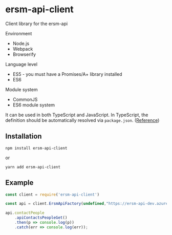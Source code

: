 # ersm-api-client

Client library for the ersm-api



Environment
* Node.js
* Webpack
* Browserify

Language level
* ES5 - you must have a Promises/A+ library installed
* ES6

Module system
* CommonJS
* ES6 module system

It can be used in both TypeScript and JavaScript. In TypeScript, the definition should be automatically resolved via `package.json`. ([Reference](http://www.typescriptlang.org/docs/handbook/typings-for-npm-packages.html))


## Installation ##

`npm install ersm-api-client`

or 

`yarn add ersm-api-client`


## Example ##
```javascript
const client = require('ersm-api-client')

const api = client.ErsmApiFactory(undefined,"https://ersm-api-dev.azurewebsites.net/")

api.contactPeople
    .apiContactsPeopleGet()
    .then(p => console.log(p))
    .catch(err => console.log(err));
```
